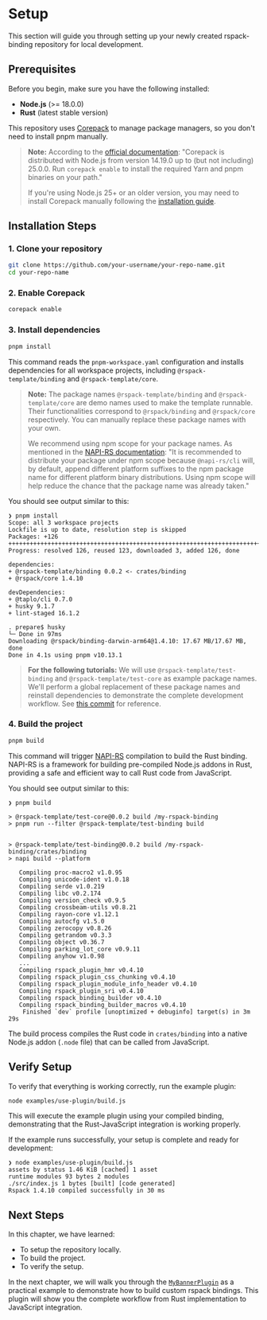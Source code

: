 # Setup

This section will guide you through setting up your newly created rspack-binding repository for local development.

## Prerequisites

Before you begin, make sure you have the following installed:

- **Node.js** (>= 18.0.0)
- **Rust** (latest stable version)

This repository uses [Corepack](https://github.com/nodejs/corepack) to manage package managers, so you don't need to install pnpm manually.

> **Note:** According to the [official documentation](https://github.com/nodejs/corepack?tab=readme-ov-file#manual-installs): "Corepack is distributed with Node.js from version 14.19.0 up to (but not including) 25.0.0. Run `corepack enable` to install the required Yarn and pnpm binaries on your path."
>
> If you're using Node.js 25+ or an older version, you may need to install Corepack manually following the [installation guide](https://github.com/nodejs/corepack?tab=readme-ov-file#manual-installs).

## Installation Steps

### 1. Clone your repository

```bash
git clone https://github.com/your-username/your-repo-name.git
cd your-repo-name
```

### 2. Enable Corepack

```bash
corepack enable
```

### 3. Install dependencies

```bash
pnpm install
```

This command reads the `pnpm-workspace.yaml` configuration and installs dependencies for all workspace projects, including `@rspack-template/binding` and `@rspack-template/core`.

> **Note:** The package names `@rspack-template/binding` and `@rspack-template/core` are demo names used to make the template runnable. Their functionalities correspond to `@rspack/binding` and `@rspack/core` respectively. You can manually replace these package names with your own.
>
> We recommend using npm scope for your package names. As mentioned in the [NAPI-RS documentation](https://napi.rs/docs/introduction/getting-started#deep-dive): "It is recommended to distribute your package under npm scope because `@napi-rs/cli` will, by default, append different platform suffixes to the npm package name for different platform binary distributions. Using npm scope will help reduce the chance that the package name was already taken."

You should see output similar to this:

```text
❯ pnpm install
Scope: all 3 workspace projects
Lockfile is up to date, resolution step is skipped
Packages: +126
++++++++++++++++++++++++++++++++++++++++++++++++++++++++++++++++++++++++++
Progress: resolved 126, reused 123, downloaded 3, added 126, done

dependencies:
+ @rspack-template/binding 0.0.2 <- crates/binding
+ @rspack/core 1.4.10

devDependencies:
+ @taplo/cli 0.7.0
+ husky 9.1.7
+ lint-staged 16.1.2

. prepare$ husky
└─ Done in 97ms
Downloading @rspack/binding-darwin-arm64@1.4.10: 17.67 MB/17.67 MB, done
Done in 4.1s using pnpm v10.13.1
```

> **For the following tutorials:** We will use `@rspack-template/test-binding` and `@rspack-template/test-core` as example package names. We'll perform a global replacement of these package names and reinstall dependencies to demonstrate the complete development workflow. See [this commit](https://github.com/h-a-n-a/my-rspack-binding/commit/2ce89d6d3a1e08019458214a7bb1f3eb1720d82b) for reference.

### 4. Build the project

```bash
pnpm build
```

This command will trigger [NAPI-RS](https://napi.rs/) compilation to build the Rust binding. NAPI-RS is a framework for building pre-compiled Node.js addons in Rust, providing a safe and efficient way to call Rust code from JavaScript.

You should see output similar to this:

```text
❯ pnpm build

> @rspack-template/test-core@0.0.2 build /my-rspack-binding
> pnpm run --filter @rspack-template/test-binding build


> @rspack-template/test-binding@0.0.2 build /my-rspack-binding/crates/binding
> napi build --platform

   Compiling proc-macro2 v1.0.95
   Compiling unicode-ident v1.0.18
   Compiling serde v1.0.219
   Compiling libc v0.2.174
   Compiling version_check v0.9.5
   Compiling crossbeam-utils v0.8.21
   Compiling rayon-core v1.12.1
   Compiling autocfg v1.5.0
   Compiling zerocopy v0.8.26
   Compiling getrandom v0.3.3
   Compiling object v0.36.7
   Compiling parking_lot_core v0.9.11
   Compiling anyhow v1.0.98
   ...
   Compiling rspack_plugin_hmr v0.4.10
   Compiling rspack_plugin_css_chunking v0.4.10
   Compiling rspack_plugin_module_info_header v0.4.10
   Compiling rspack_plugin_sri v0.4.10
   Compiling rspack_binding_builder v0.4.10
   Compiling rspack_binding_builder_macros v0.4.10
    Finished `dev` profile [unoptimized + debuginfo] target(s) in 3m 29s
```

The build process compiles the Rust code in `crates/binding` into a native Node.js addon (`.node` file) that can be called from JavaScript.

## Verify Setup

To verify that everything is working correctly, run the example plugin:

```bash
node examples/use-plugin/build.js
```

This will execute the example plugin using your compiled binding, demonstrating that the Rust-JavaScript integration is working properly.

If the example runs successfully, your setup is complete and ready for development:

```text
❯ node examples/use-plugin/build.js
assets by status 1.46 KiB [cached] 1 asset
runtime modules 93 bytes 2 modules
./src/index.js 1 bytes [built] [code generated]
Rspack 1.4.10 compiled successfully in 30 ms
```

## Next Steps

In this chapter, we have learned:

- To setup the repository locally.
- To build the project.
- To verify the setup.

In the next chapter, we will walk you through the [`MyBannerPlugin`](./create-plugin.md) as a practical example to demonstrate how to build custom rspack bindings. This plugin will show you the complete workflow from Rust implementation to JavaScript integration.
